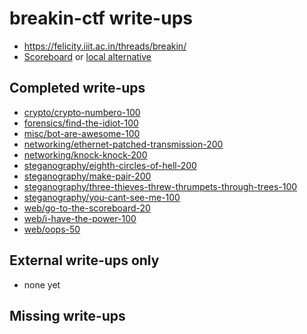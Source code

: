 # breakin-ctf write-ups

* <https://felicity.iiit.ac.in/threads/breakin/>
* [Scoreboard](https://felicity.iiit.ac.in/threads/breakin/) or [local alternative](scoreboard)

## Completed write-ups

* [crypto/crypto-numbero-100](crypto/crypto-numbero-100)
* [forensics/find-the-idiot-100](forensics/find-the-idiot-100)
* [misc/bot-are-awesome-100](misc/bot-are-awesome-100)
* [networking/ethernet-patched-transmission-200](networking/ethernet-patched-transmission-200)
* [networking/knock-knock-200](networking/knock-knock-200)
* [steganography/eighth-circles-of-hell-200](steganography/eighth-circles-of-hell-200)
* [steganography/make-pair-200](steganography/make-pair-200)
* [steganography/three-thieves-threw-thrumpets-through-trees-100](steganography/three-thieves-threw-thrumpets-through-trees-100)
* [steganography/you-cant-see-me-100](steganography/you-cant-see-me-100)
* [web/go-to-the-scoreboard-20](web/go-to-the-scoreboard-20)
* [web/i-have-the-power-100](web/i-have-the-power-100)
* [web/oops-50](web/oops-50)

## External write-ups only

* none yet

## Missing write-ups